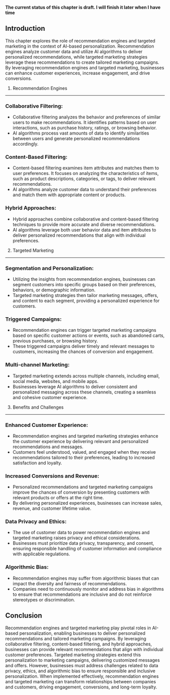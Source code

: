 **The current status of this chapter is draft. I will finish it later when I have time**

Introduction
------------

This chapter explores the role of recommendation engines and targeted marketing in the context of AI-based personalization. Recommendation engines analyze customer data and utilize AI algorithms to deliver personalized recommendations, while targeted marketing strategies leverage these recommendations to create tailored marketing campaigns. By leveraging recommendation engines and targeted marketing, businesses can enhance customer experiences, increase engagement, and drive conversions.

1. Recommendation Engines
-------------------------

### Collaborative Filtering:

* Collaborative filtering analyzes the behavior and preferences of similar users to make recommendations. It identifies patterns based on user interactions, such as purchase history, ratings, or browsing behavior.
* AI algorithms process vast amounts of data to identify similarities between users and generate personalized recommendations accordingly.

### Content-Based Filtering:

* Content-based filtering examines item attributes and matches them to user preferences. It focuses on analyzing the characteristics of items, such as product descriptions, categories, or tags, to deliver relevant recommendations.
* AI algorithms analyze customer data to understand their preferences and match them with appropriate content or products.

### Hybrid Approaches:

* Hybrid approaches combine collaborative and content-based filtering techniques to provide more accurate and diverse recommendations.
* AI algorithms leverage both user behavior data and item attributes to deliver personalized recommendations that align with individual preferences.

2. Targeted Marketing
---------------------

### Segmentation and Personalization:

* Utilizing the insights from recommendation engines, businesses can segment customers into specific groups based on their preferences, behaviors, or demographic information.
* Targeted marketing strategies then tailor marketing messages, offers, and content to each segment, providing a personalized experience for customers.

### Triggered Campaigns:

* Recommendation engines can trigger targeted marketing campaigns based on specific customer actions or events, such as abandoned carts, previous purchases, or browsing history.
* These triggered campaigns deliver timely and relevant messages to customers, increasing the chances of conversion and engagement.

### Multi-channel Marketing:

* Targeted marketing extends across multiple channels, including email, social media, websites, and mobile apps.
* Businesses leverage AI algorithms to deliver consistent and personalized messaging across these channels, creating a seamless and cohesive customer experience.

3. Benefits and Challenges
--------------------------

### Enhanced Customer Experience:

* Recommendation engines and targeted marketing strategies enhance the customer experience by delivering relevant and personalized recommendations and messages.
* Customers feel understood, valued, and engaged when they receive recommendations tailored to their preferences, leading to increased satisfaction and loyalty.

### Increased Conversions and Revenue:

* Personalized recommendations and targeted marketing campaigns improve the chances of conversion by presenting customers with relevant products or offers at the right time.
* By delivering personalized experiences, businesses can increase sales, revenue, and customer lifetime value.

### Data Privacy and Ethics:

* The use of customer data to power recommendation engines and targeted marketing raises privacy and ethical considerations.
* Businesses must prioritize data privacy, transparency, and consent, ensuring responsible handling of customer information and compliance with applicable regulations.

### Algorithmic Bias:

* Recommendation engines may suffer from algorithmic biases that can impact the diversity and fairness of recommendations.
* Companies need to continuously monitor and address bias in algorithms to ensure that recommendations are inclusive and do not reinforce stereotypes or discrimination.

Conclusion
----------

Recommendation engines and targeted marketing play pivotal roles in AI-based personalization, enabling businesses to deliver personalized recommendations and tailored marketing campaigns. By leveraging collaborative filtering, content-based filtering, and hybrid approaches, businesses can provide relevant recommendations that align with individual customer preferences. Targeted marketing strategies extend this personalization to marketing campaigns, delivering customized messages and offers. However, businesses must address challenges related to data privacy, ethics, and algorithmic bias to ensure responsible and inclusive personalization. When implemented effectively, recommendation engines and targeted marketing can transform relationships between companies and customers, driving engagement, conversions, and long-term loyalty.
